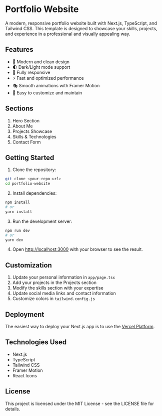 # Portfolio Website

A modern, responsive portfolio website built with Next.js, TypeScript, and Tailwind CSS. This template is designed to showcase your skills, projects, and experience in a professional and visually appealing way.

## Features

- 🎨 Modern and clean design
- 🌓 Dark/Light mode support
- 📱 Fully responsive
- ⚡ Fast and optimized performance
- 🎭 Smooth animations with Framer Motion
- 📝 Easy to customize and maintain

## Sections

1. Hero Section
2. About Me
3. Projects Showcase
4. Skills & Technologies
5. Contact Form

## Getting Started

1. Clone the repository:
```bash
git clone <your-repo-url>
cd portfolio-website
```

2. Install dependencies:
```bash
npm install
# or
yarn install
```

3. Run the development server:
```bash
npm run dev
# or
yarn dev
```

4. Open [http://localhost:3000](http://localhost:3000) with your browser to see the result.

## Customization

1. Update your personal information in `app/page.tsx`
2. Add your projects in the Projects section
3. Modify the skills section with your expertise
4. Update social media links and contact information
5. Customize colors in `tailwind.config.js`

## Deployment

The easiest way to deploy your Next.js app is to use the [Vercel Platform](https://vercel.com/new?utm_medium=default-template&filter=next.js&utm_source=create-next-app&utm_campaign=create-next-app-readme).

## Technologies Used

- Next.js
- TypeScript
- Tailwind CSS
- Framer Motion
- React Icons

## License

This project is licensed under the MIT License - see the LICENSE file for details. 